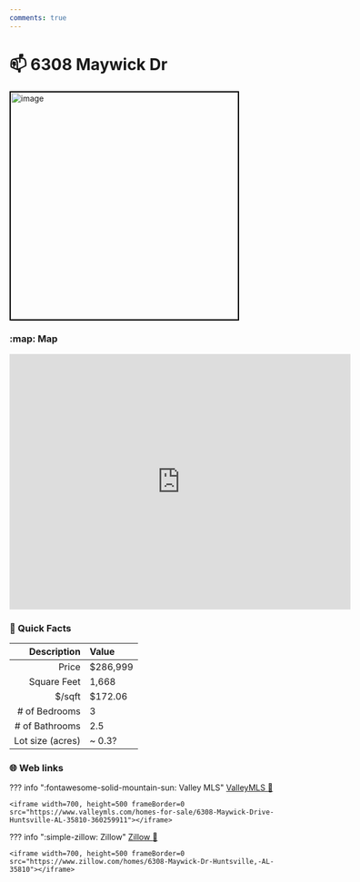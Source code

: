 ```yaml
---
comments: true
---
```


# 📫 6308 Maywick Dr

<img
    src="https://realestatedigital.propertiescdn.com/ListingImages/alnaris-p/images/0/0/21851718.jpg" 
    alt="image" 
    width="400" 
    style="border:2px solid black">

### :map: Map

<iframe src="https://www.google.com/maps/embed?pb=!1m18!1m12!1m3!1d3276.119814492435!2d-86.59671192382604!3d34.802927377720124!2m3!1f0!2f0!3f0!3m2!1i1024!2i768!4f13.1!3m3!1m2!1s0x88626abb3924f967%3A0xdc1bc35077c45ae9!2s6308%20Maywick%20Dr%20NW%2C%20Huntsville%2C%20AL%2035810!5e0!3m2!1sen!2sus!4v1717081216430!5m2!1sen!2sus" width="600" height="450" style="border:0;" allowfullscreen="" loading="lazy" referrerpolicy="no-referrer-when-downgrade"></iframe>

### :open_file_folder: Quick Facts

| Description       | Value |
| ----------------: | :---- |
| Price             | $286,999 |
| Square Feet       | 1,668 |
| $/sqft            | $172.06 |
| # of Bedrooms     | 3 |
| # of Bathrooms    | 2.5 |
| Lot size (acres)  | ~ 0.3? |

### :globe_with_meridians: Web links

??? info ":fontawesome-solid-mountain-sun: Valley MLS"
    [ValleyMLS 	:link:](https://www.valleymls.com/homes-for-sale/6308-Maywick-Drive-Huntsville-AL-35810-360259911)

    <iframe width=700, height=500 frameBorder=0 src="https://www.valleymls.com/homes-for-sale/6308-Maywick-Drive-Huntsville-AL-35810-360259911"></iframe>

??? info ":simple-zillow: Zillow"
    [Zillow :link:](https://www.zillow.com/homes/6308-Maywick-Dr-Huntsville,-AL-35810)

    <iframe width=700, height=500 frameBorder=0 src="https://www.zillow.com/homes/6308-Maywick-Dr-Huntsville,-AL-35810"></iframe>